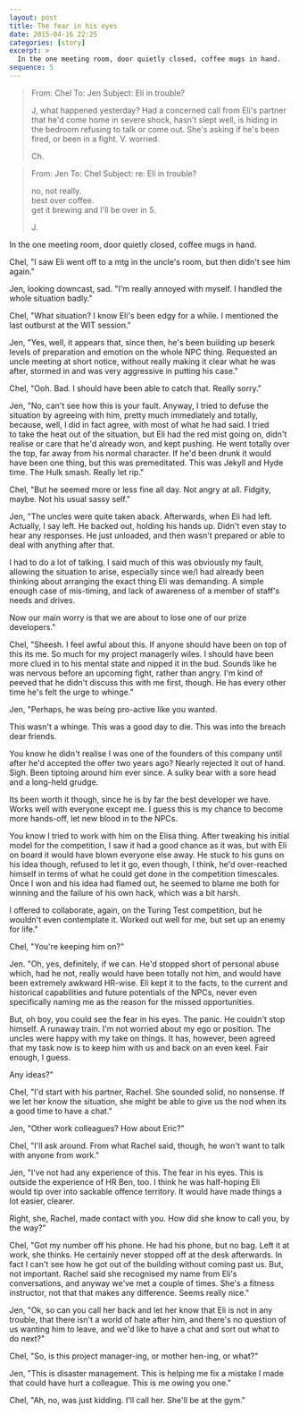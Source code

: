 ```yaml
---
layout: post
title: The fear in his eyes
date: 2015-04-16 22:25
categories: [story]
excerpt: >
  In the one meeting room, door quietly closed, coffee mugs in hand.
sequence: 5
---
```

> From: Chel
> To: Jen
> Subject: Eli in trouble?
>
> J, what happened yesterday? Had a concerned call from Eli's partner that he'd come home in severe shock, hasn't slept well, is hiding in the bedroom refusing to talk or come out. She's asking if he's been fired, or been in a fight. V. worried.
>
>Ch.

> From: Jen
> To: Chel
> Subject: re: Eli in trouble?
>
> no, not really.  
> best over coffee.  
> get it brewing and I'll be over in 5.
>
> J.

In the one meeting room, door quietly closed, coffee mugs in hand.

Chel, "I saw Eli went off to a mtg in the uncle's room, but then didn't see him again."

Jen, looking downcast, sad. "I'm really annoyed with myself. I handled the whole situation badly."

Chel, "What situation? I know Eli's been edgy for a while. I mentioned the last outburst at the WIT session."

Jen, "Yes, well, it appears that, since then, he's been building up beserk levels of preparation and emotion on the whole NPC thing. Requested an uncle meeting at short notice, without really making it clear what he was after, stormed in and was very aggressive in putting his case."

Chel, "Ooh. Bad. I should have been able to catch that. Really sorry."

Jen, "No, can't see how this is your fault. Anyway, I tried to defuse the situation by agreeing with him, pretty much immediately and totally, because, well, I did in fact agree, with most of what he had said. I tried to take the heat out of the situation, but Eli had the red mist going on, didn't realise or care that he'd already won, and kept pushing. He went totally over the top, far away from his normal character. If he'd been drunk it would have been one thing, but this was premeditated. This was Jekyll and Hyde time. The Hulk smash. Really let rip."

Chel, "But he seemed more or less fine all day. Not angry at all. Fidgity, maybe. Not his usual sassy self."

Jen, "The uncles were quite taken aback. Afterwards, when Eli had left. Actually, I say left. He backed out, holding his hands up. Didn't even stay to hear any responses. He just unloaded, and then wasn't prepared or able to deal with anything after that.

I had to do a lot of talking. I said much of this was obviously my fault, allowing the situation to arise, especially since we/I had already been thinking about arranging the exact thing Eli was demanding. A simple enough case of mis-timing, and lack of awareness of a member of staff's needs and drives.

Now our main worry is that we are about to lose one of our prize developers."

Chel, "Sheesh. I feel awful about this. If anyone should have been on top of this its me. So much for my project managerly wiles. I should have been more clued in to his mental state and nipped it in the bud. Sounds like he was nervous before an upcoming fight, rather than angry. I'm kind of peeved that he didn't discuss this with me first, though. He has every other time he's felt the urge to whinge."

Jen, "Perhaps, he was being pro-active like you wanted.

This wasn't a whinge. This was a good day to die. This was into the breach dear friends.

You know he didn't realise I was one of the founders of this company until after he'd accepted the offer two years ago? Nearly rejected it out of hand. Sigh. Been tiptoing around him ever since. A sulky bear with a sore head and a long-held grudge.

Its been worth it though, since he is by far the best developer we have. Works well with everyone except me. I guess this is my chance to become more hands-off, let new blood in to the NPCs.

You know I tried to work with him on the Elisa thing. After tweaking his initial model for the competition, I saw it had a good chance as it was, but with Eli on board it would have blown everyone else away. He stuck to his guns on his idea though, refused to let it go, even though, I think, he'd over-reached himself in terms of what he could get done in the competition timescales. Once I won and his idea had flamed out, he seemed to blame me both for winning and the failure of his own hack, which was a bit harsh.

I offered to collaborate, again, on the Turing Test competition, but he wouldn't even contemplate it. Worked out well for me, but set up an enemy for life."

Chel, "You're keeping him on?"

Jen. "Oh, yes, definitely, if we can. He'd stopped short of personal abuse which, had he not, really would have been totally not him, and would have been extremely awkward HR-wise. Eli kept it to the facts, to the current and historical capabilities and future potentials of the NPCs, never even specifically naming me as the reason for the missed opportunities.

But, oh boy, you could see the fear in his eyes. The panic. He couldn't stop himself. A runaway train. I'm not worried about my ego or position. The uncles were happy with my take on things. It has, however, been agreed that my task now is to keep him with us and back on an even keel. Fair enough, I guess.

Any ideas?"

Chel, "I'd start with his partner, Rachel. She sounded solid, no nonsense. If we let her know the situation, she might be able to give us the nod when its a good time to have a chat."

Jen, "Other work colleagues? How about Eric?"

Chel, "I'll ask around. From what Rachel said, though, he won't want to talk with anyone from work."

Jen, "I've not had any experience of this. The fear in his eyes. This is outside the experience of HR Ben, too. I think he was half-hoping Eli would tip over into sackable offence territory. It would have made things a lot easier, clearer.

Right, she, Rachel, made contact with you. How did she know to call you, by the way?"

Chel, "Got my number off his phone. He had his phone, but no bag. Left it at work, she thinks. He certainly never stopped off at the desk afterwards. In fact I can't see how he got out of the building without coming past us. But, not important. Rachel said she recognised my name from Eli's conversations, and anyway we've met a couple of times. She's a fitness instructor, not that that makes any difference. Seems really nice."

Jen, "Ok, so can you call her back and let her know that Eli is not in any trouble, that there isn't a world of hate after him, and there's no question of us wanting him to leave, and we'd like to have a chat and sort out what to do next?"

Chel, "So, is this project manager-ing, or mother hen-ing, or what?"

Jen, "This is disaster management. This is helping me fix a mistake I made that could have hurt a colleague. This is me owing you one."

Chel, "Ah, no, was just kidding. I'll call her. She'll be at the gym."
